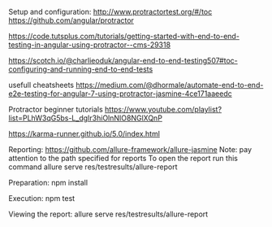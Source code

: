 Setup and configuration:
http://www.protractortest.org/#/toc
https://github.com/angular/protractor

https://code.tutsplus.com/tutorials/getting-started-with-end-to-end-testing-in-angular-using-protractor--cms-29318

https://scotch.io/@charlieoduk/angular-end-to-end-testing507#toc-configuring-and-running-end-to-end-tests

usefull cheatsheets
https://medium.com/@dhormale/automate-end-to-end-e2e-testing-for-angular-7-using-protractor-jasmine-4ce171aaeedc

Protractor beginner tutorials https://www.youtube.com/playlist?list=PLhW3qG5bs-L_dgIr3hiOlnNIO8NGlXQnP

https://karma-runner.github.io/5.0/index.html



Reporting:
    https://github.com/allure-framework/allure-jasmine
    Note: pay attention to the path specified for reports
    To open the report run this command
        allure serve res/testresults/allure-report


Preparation:
 npm install

Execution:
 npm test

Viewing the report:
 allure serve res/testresults/allure-report